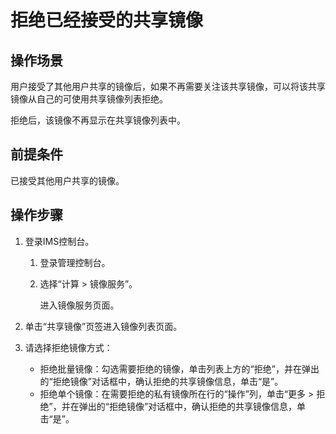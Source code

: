 # 拒绝已经接受的共享镜像<a name="ims_01_0308"></a>

## 操作场景<a name="section1021191912014"></a>

用户接受了其他用户共享的镜像后，如果不再需要关注该共享镜像，可以将该共享镜像从自己的可使用共享镜像列表拒绝。

拒绝后，该镜像不再显示在共享镜像列表中。

## 前提条件<a name="section11042017144143"></a>

已接受其他用户共享的镜像。

## 操作步骤<a name="section63675874144143"></a>

1.  登录IMS控制台。
    1.  登录管理控制台。
    2.  选择“计算 \> 镜像服务”。

        进入镜像服务页面。

2.  单击“共享镜像”页签进入镜像列表页面。
3.  请选择拒绝镜像方式：
    -   拒绝批量镜像：勾选需要拒绝的镜像，单击列表上方的“拒绝”，并在弹出的“拒绝镜像”对话框中，确认拒绝的共享镜像信息，单击“是”。
    -   拒绝单个镜像：在需要拒绝的私有镜像所在行的“操作”列，单击“更多 \> 拒绝”，并在弹出的“拒绝镜像”对话框中，确认拒绝的共享镜像信息，单击“是”。


